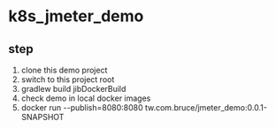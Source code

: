 # k8s_jmeter_demo

## step 
1. clone this demo project
2. switch to this project root
3. gradlew build jibDockerBuild
4. check demo in local docker images
5. docker run --publish=8080:8080 tw.com.bruce/jmeter_demo:0.0.1-SNAPSHOT

